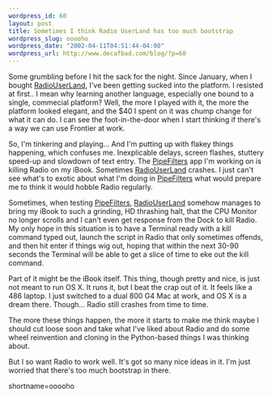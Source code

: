 ```yaml
--- 
wordpress_id: 60
layout: post
title: Sometimes I think Radio UserLand has too much bootstrap
wordpress_slug: ooooho
wordpress_date: "2002-04-11T04:51:44-04:00"
wordpress_url: http://www.decafbad.com/blog/?p=60
---
```

<p>Some grumbling before I hit the sack for the night.  Since January, when I bought <a href="http://www.decafbad.com/twiki/bin/view/Main/RadioUserLand">RadioUserLand</a>, I've been getting sucked into the platform.  I resisted at first.. I mean why learning another language, especially one bound to a single, commecial platform?  Well, the more I played with it, the more the platform looked elegant, and the $40 I spent on it was chump change for what it can do.  I can see the foot-in-the-door when I start thinking if there's a way we can use Frontier at work.</p>
<p>So, I'm tinkering and playing... And I'm putting up with flakey things happening, which confuses me.  Inexplicable delays, screen flashes, stuttery speed-up and slowdown of text entry.  The <a href="http://www.decafbad.com/twiki/bin/view/Main/PipeFilters">PipeFilters</a> app I'm working on is killing Radio on my iBook.  Sometimes <a href="http://www.decafbad.com/twiki/bin/view/Main/RadioUserLand">RadioUserLand</a> crashes.  I just can't see what's to exotic about what I'm doing in <a href="http://www.decafbad.com/twiki/bin/view/Main/PipeFilters">PipeFilters</a> what would prepare me to think it would hobble Radio regularly.</p>
<p>Sometimes, when testing <a href="http://www.decafbad.com/twiki/bin/view/Main/PipeFilters">PipeFilters</a>, <a href="http://www.decafbad.com/twiki/bin/view/Main/RadioUserLand">RadioUserLand</a> somehow manages to bring my iBook to such a grinding, HD thrashing halt, that the CPU Monitor no longer scrolls and I can't even get response from the Dock to kill Radio.  My only hope in this situation is to have a Terminal ready with a kill command typed out, launch the script in Radio that only sometimes offends, and then hit enter if things wig out, hoping that within the next 30-90 seconds the Terminal will be able to get a slice of time to eke out the kill command.</p>
<p>Part of it might be the iBook itself.  This thing, though pretty and nice, is just not meant to run OS X.  It runs it, but I beat the crap out of it.  It feels like a 486 laptop.  I just switched to a dual 800 G4 Mac at work, and OS X is a dream there.  Though...  Radio still crashes from time to time.</p>
<p>The more these things happen, the more it starts to make me think maybe I should cut loose soon and take what I've liked about Radio and do some wheel reinvention and cloning in the Python-based things I was thinking about.</p>
<p>But I so want Radio to work well.  It's got so many nice ideas in it.  I'm just worried that there's too much bootstrap in there.</p>
<!--more-->
shortname=ooooho
